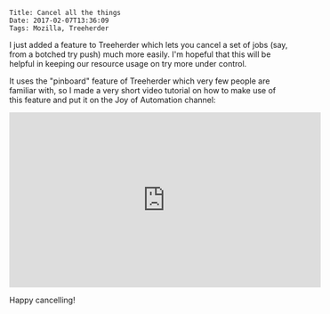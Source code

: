     Title: Cancel all the things
    Date: 2017-02-07T13:36:09
    Tags: Mozilla, Treeherder


I just added a feature to Treeherder which lets you cancel a set of jobs (say,
from a botched try push) much more easily. I'm hopeful that this will be
helpful in keeping our resource usage on try more under control.

It uses the "pinboard" feature of Treeherder which very few people are
familiar with, so I made a very short video tutorial on how to make use
of this feature and put it on the Joy of Automation channel:

<iframe width="560" height="315" src="https://www.youtube.com/embed/ryzsy38yw5A" frameborder="0" allowfullscreen></iframe>

Happy cancelling!